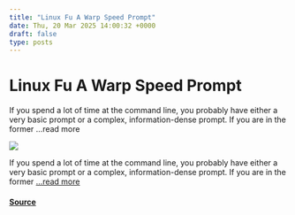 ```yaml
---
title: "Linux Fu A Warp Speed Prompt"
date: Thu, 20 Mar 2025 14:00:32 +0000
draft: false
type: posts
---
```

# Linux Fu A Warp Speed Prompt





If you spend a lot of time at the command line, you probably have either a very basic prompt or a complex, information-dense prompt. If you are in the former &#8230;read more

![](https://hackaday.com/wp-content/uploads/2018/06/linuxfu.jpg?w=800)

If you spend a lot of time at the command line, you probably have either a very basic prompt or a complex, information-dense prompt. If you are in the former […read more](https://hackaday.com/2025/03/20/linux-fu-a-warp-speed-prompt/)

#### [Source](https://hackaday.com/2025/03/20/linux-fu-a-warp-speed-prompt/)


